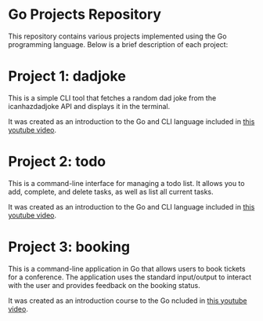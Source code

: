 # Go Projects Repository

This repository contains various projects implemented using the Go programming language. Below is a brief description of each project:

# Project 1: dadjoke
This is a simple CLI tool that fetches a random dad joke from the icanhazdadjoke API and displays it in the terminal.

It was created as an introduction to the Go and CLI language included in [this youtube video](https://youtu.be/-tO7zSv80UY).

# Project 2: todo

This is a command-line interface for managing a todo list. It allows you to add, complete, and delete tasks, as well as list all current tasks.

It was created as an introduction to the Go and CLI language included in [this youtube video](https://youtu.be/j1CXoOQXbco).

# Project 3: booking
This is a command-line application in Go that allows users to book tickets for a conference. The application uses the standard input/output to interact with the user and provides feedback on the booking status.

It was created as an introduction course to the Go ncluded in [this youtube video](https://youtu.be/yyUHQIec83I).